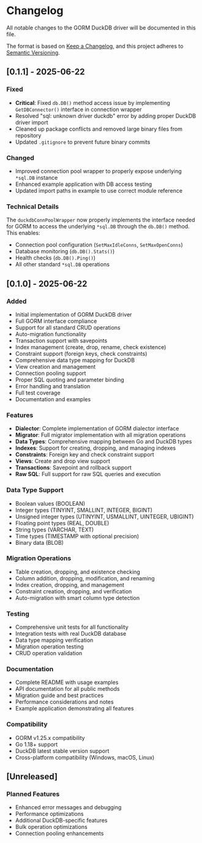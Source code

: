 # Changelog

All notable changes to the GORM DuckDB driver will be documented in this file.

The format is based on [Keep a Changelog](https://keepachangelog.com/en/1.0.0/),
and this project adheres to [Semantic Versioning](https://semver.org/spec/v2.0.0.html).

## [0.1.1] - 2025-06-22

### Fixed

- **Critical**: Fixed `db.DB()` method access issue by implementing `GetDBConnector()` interface in connection wrapper
- Resolved "sql: unknown driver duckdb" error by adding proper DuckDB driver import
- Cleaned up package conflicts and removed large binary files from repository
- Updated `.gitignore` to prevent future binary commits

### Changed

- Improved connection pool wrapper to properly expose underlying `*sql.DB` instance
- Enhanced example application with DB access testing
- Updated import paths in example to use correct module reference

### Technical Details

The `duckdbConnPoolWrapper` now properly implements the interface needed for GORM to access the underlying `*sql.DB` through the `db.DB()` method. This enables:

- Connection pool configuration (`SetMaxIdleConns`, `SetMaxOpenConns`)
- Database monitoring (`db.DB().Stats()`)
- Health checks (`db.DB().Ping()`)
- All other standard `*sql.DB` operations

## [0.1.0] - 2025-06-22

### Added

- Initial implementation of GORM DuckDB driver
- Full GORM interface compliance
- Support for all standard CRUD operations
- Auto-migration functionality
- Transaction support with savepoints  
- Index management (create, drop, rename, check existence)
- Constraint support (foreign keys, check constraints)
- Comprehensive data type mapping for DuckDB
- View creation and management
- Connection pooling support
- Proper SQL quoting and parameter binding
- Error handling and translation
- Full test coverage
- Documentation and examples

### Features

- **Dialector**: Complete implementation of GORM dialector interface
- **Migrator**: Full migrator implementation with all migration operations
- **Data Types**: Comprehensive mapping between Go and DuckDB types
- **Indexes**: Support for creating, dropping, and managing indexes
- **Constraints**: Foreign key and check constraint support
- **Views**: Create and drop view support
- **Transactions**: Savepoint and rollback support
- **Raw SQL**: Full support for raw SQL queries and execution

### Data Type Support

- Boolean values (BOOLEAN)
- Integer types (TINYINT, SMALLINT, INTEGER, BIGINT)
- Unsigned integer types (UTINYINT, USMALLINT, UINTEGER, UBIGINT)
- Floating point types (REAL, DOUBLE)
- String types (VARCHAR, TEXT)
- Time types (TIMESTAMP with optional precision)
- Binary data (BLOB)

### Migration Operations

- Table creation, dropping, and existence checking
- Column addition, dropping, modification, and renaming
- Index creation, dropping, and management
- Constraint creation, dropping, and verification
- Auto-migration with smart column type detection

### Testing

- Comprehensive unit tests for all functionality
- Integration tests with real DuckDB database
- Data type mapping verification
- Migration operation testing
- CRUD operation validation

### Documentation

- Complete README with usage examples
- API documentation for all public methods
- Migration guide and best practices
- Performance considerations and notes
- Example application demonstrating all features

### Compatibility

- GORM v1.25.x compatibility
- Go 1.18+ support
- DuckDB latest stable version support
- Cross-platform compatibility (Windows, macOS, Linux)

## [Unreleased]

### Planned Features

- Enhanced error messages and debugging
- Performance optimizations
- Additional DuckDB-specific features
- Bulk operation optimizations
- Connection pooling enhancements
